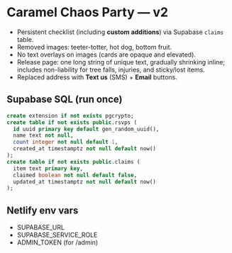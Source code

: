 # Caramel Chaos Party — v2
- Persistent checklist (including **custom additions**) via Supabase `claims` table.
- Removed images: teeter-totter, hot dog, bottom fruit.
- No text overlays on images (cards are opaque and elevated).
- Release page: one long string of unique text, gradually shrinking inline; includes non-liability for tree falls, injuries, and sticky/lost items.
- Replaced address with **Text us** (SMS) + **Email** buttons.

## Supabase SQL (run once)
```sql
create extension if not exists pgcrypto;
create table if not exists public.rsvps (
  id uuid primary key default gen_random_uuid(),
  name text not null,
  count integer not null default 1,
  created_at timestamptz not null default now()
);
create table if not exists public.claims (
  item text primary key,
  claimed boolean not null default false,
  updated_at timestamptz not null default now()
);
```
## Netlify env vars
- SUPABASE_URL
- SUPABASE_SERVICE_ROLE
- ADMIN_TOKEN (for /admin)
